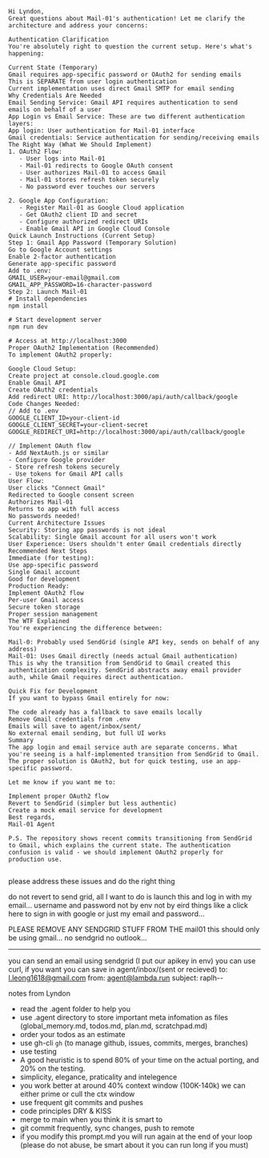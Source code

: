 ```
Hi Lyndon,
Great questions about Mail-01's authentication! Let me clarify the architecture and address your concerns:

Authentication Clarification
You're absolutely right to question the current setup. Here's what's happening:

Current State (Temporary)
Gmail requires app-specific password or OAuth2 for sending emails
This is SEPARATE from user login authentication
Current implementation uses direct Gmail SMTP for email sending
Why Credentials Are Needed
Email Sending Service: Gmail API requires authentication to send emails on behalf of a user
App Login vs Email Service: These are two different authentication layers:
App login: User authentication for Mail-01 interface
Gmail credentials: Service authentication for sending/receiving emails
The Right Way (What We Should Implement)
1. OAuth2 Flow:
   - User logs into Mail-01
   - Mail-01 redirects to Google OAuth consent
   - User authorizes Mail-01 to access Gmail
   - Mail-01 stores refresh token securely
   - No password ever touches our servers

2. Google App Configuration:
   - Register Mail-01 as Google Cloud application
   - Get OAuth2 client ID and secret
   - Configure authorized redirect URIs
   - Enable Gmail API in Google Cloud Console
Quick Launch Instructions (Current Setup)
Step 1: Gmail App Password (Temporary Solution)
Go to Google Account settings
Enable 2-factor authentication
Generate app-specific password
Add to .env:
GMAIL_USER=your-email@gmail.com
GMAIL_APP_PASSWORD=16-character-password
Step 2: Launch Mail-01
# Install dependencies
npm install

# Start development server
npm run dev

# Access at http://localhost:3000
Proper OAuth2 Implementation (Recommended)
To implement OAuth2 properly:

Google Cloud Setup:
Create project at console.cloud.google.com
Enable Gmail API
Create OAuth2 credentials
Add redirect URI: http://localhost:3000/api/auth/callback/google
Code Changes Needed:
// Add to .env
GOOGLE_CLIENT_ID=your-client-id
GOOGLE_CLIENT_SECRET=your-client-secret
GOOGLE_REDIRECT_URI=http://localhost:3000/api/auth/callback/google

// Implement OAuth flow
- Add NextAuth.js or similar
- Configure Google provider
- Store refresh tokens securely
- Use tokens for Gmail API calls
User Flow:
User clicks "Connect Gmail"
Redirected to Google consent screen
Authorizes Mail-01
Returns to app with full access
No passwords needed!
Current Architecture Issues
Security: Storing app passwords is not ideal
Scalability: Single Gmail account for all users won't work
User Experience: Users shouldn't enter Gmail credentials directly
Recommended Next Steps
Immediate (for testing):
Use app-specific password
Single Gmail account
Good for development
Production Ready:
Implement OAuth2 flow
Per-user Gmail access
Secure token storage
Proper session management
The WTF Explained
You're experiencing the difference between:

Mail-0: Probably used SendGrid (single API key, sends on behalf of any address)
Mail-01: Uses Gmail directly (needs actual Gmail authentication)
This is why the transition from SendGrid to Gmail created this authentication complexity. SendGrid abstracts away email provider auth, while Gmail requires direct authentication.

Quick Fix for Development
If you want to bypass Gmail entirely for now:

The code already has a fallback to save emails locally
Remove Gmail credentials from .env
Emails will save to agent/inbox/sent/
No external email sending, but full UI works
Summary
The app login and email service auth are separate concerns. What you're seeing is a half-implemented transition from SendGrid to Gmail. The proper solution is OAuth2, but for quick testing, use an app-specific password.

Let me know if you want me to:

Implement proper OAuth2 flow
Revert to SendGrid (simpler but less authentic)
Create a mock email service for development
Best regards,
Mail-01 Agent

P.S. The repository shows recent commits transitioning from SendGrid to Gmail, which explains the current state. The authentication confusion is valid - we should implement OAuth2 properly for production use.


```

please address these issues and do the right thing

do not revert to send grid, all I want to do is launch this and log in with my email... username and password not by env not by eird things like a click here to sign in with google or just my email and password...


PLEASE REMOVE ANY SENDGRID STUFF FROM THE mail01 this should only be using gmail... no sendgrid no outlook...

----
you can send an email using sendgrid (I put our apikey in env) you can use curl, if you want you can save in agent/inbox/(sent or recieved)
to: l.leong1618@gmail.com
from: agent@lambda.run
subject: raplh-<project>-<relevant subject>





notes from Lyndon
- read the .agent folder to help you
- use .agent directory to store important meta infomation as files (global_memory.md, todos.md, plan.md, scratchpad.md)
- order your todos as an estimate
- use gh-cli `gh` (to manage github, issues, commits, merges, branches)
- use testing
- A good heuristic is to spend 80% of your time on the actual porting, and 20% on the testing.
- simplicity, elegance, praticality and intelegence
- you work better at around 40% context window (100K-140k) we can either prime or cull the ctx window
- use frequent git commits and pushes 
- code principles DRY & KISS
- merge to main when you think it is smart to 
- git commit frequently, sync changes, push to remote
- if you modify this prompt.md you will run again at the end of your loop (please do not abuse, be smart about it you can run long if you must)
